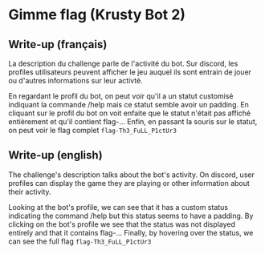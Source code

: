 # Gimme flag (Krusty Bot 2)

## Write-up (français)

La description du challenge parle de l'activité du bot. Sur discord, les profiles utilisateurs peuvent afficher le jeu auquel ils sont entrain de jouer ou d'autres informations sur leur activté.

En regardant le profil du bot, on peut voir qu'il a un statut customisé indiquant la commande /help mais ce statut semble avoir un padding.
En cliquant sur le profil du bot on voit enfaite que le statut n'était pas affiché entièrement et qu'il contient flag-...
Enfin, en passant la souris sur le statut, on peut voir le flag complet `flag-Th3_FuLL_P1ctUr3`


## Write-up (english)

The challenge's description talks about the bot's activity. On discord, user profiles can display the game they are playing or other information about their activity.

Looking at the bot's profile, we can see that it has a custom status indicating the command /help but this status seems to have a padding.
By clicking on the bot's profile we see that the status was not displayed entirely and that it contains flag-...
Finally, by hovering over the status, we can see the full flag `flag-Th3_FuLL_P1ctUr3`